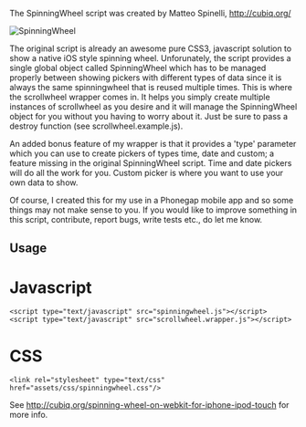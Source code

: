 The SpinningWheel script was created by Matteo Spinelli, http://cubiq.org/

![SpinningWheel](http://static.cubiq.org/uploads/2009/03/Spinning-Wheel-slot-machine-alike.jpeg)

The original script is already an awesome pure CSS3, javascript solution to show a native iOS style spinning wheel. 
Unforunately, the script provides a single global object called SpinningWheel which has to be managed properly between
showing pickers with different types of data since it is always the same spinningwheel that is reused multiple times. This is
where the scrollwheel wrapper comes in. It helps you simply create multiple instances of scrollwheel as you desire and it will
manage the SpinningWheel object for you without you having to worry about it. Just be sure to pass a destroy function (see scrollwheel.example.js).

An added bonus feature of my wrapper is that it provides a 'type' parameter which you can use to create pickers of types time, date and custom; a feature missing in the original SpinningWheel script. 
Time and date pickers will do all the work for you. Custom picker is where you want to use your own data to show.

Of course, I created this for my use in a Phonegap mobile app and so some things may not make sense to you. If you would like to improve something in this script, contribute, 
report bugs, write tests etc., do let me know.

## Usage

# Javascript
```
<script type="text/javascript" src="spinningwheel.js"></script>
<script type="text/javascript" src="scrollwheel.wrapper.js"></script>
```

# CSS
```
<link rel="stylesheet" type="text/css" href="assets/css/spinningwheel.css"/>
```

See http://cubiq.org/spinning-wheel-on-webkit-for-iphone-ipod-touch for more info.